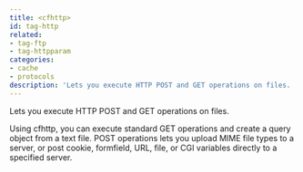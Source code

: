 ```yaml
---
title: <cfhttp>
id: tag-http
related:
- tag-ftp
- tag-httpparam
categories:
- cache
- protocols
description: 'Lets you execute HTTP POST and GET operations on files. '
---
```


Lets you execute HTTP POST and GET operations on files. 

Using cfhttp, you can execute standard GET operations and create a query object from a text file. POST operations lets you upload MIME file  types to a server, or post cookie, formfield, URL, file, or CGI variables directly to a specified server.
